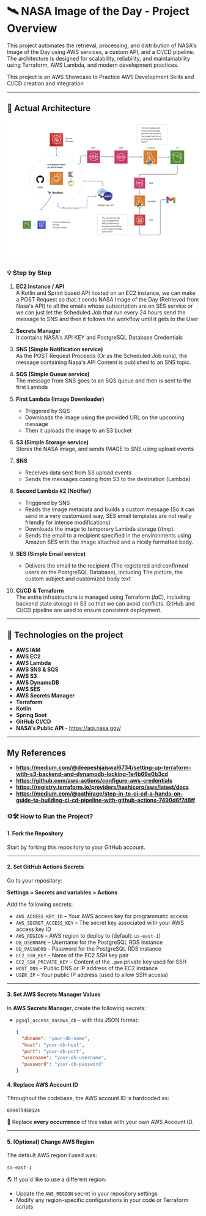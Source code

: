 # 🛰️ NASA Image of the Day - Project Overview

This project automates the retrieval, processing, and distribution of NASA's Image of the Day using AWS services, a custom API, and a CI/CD pipeline. The architecture is designed for scalability, reliability, and maintainability using Terraform, AWS Lambda, and modern development practices.

This project is an AWS Showcase to Practice AWS Development Skills and CI/CD creation and integration

---

## 🧭 Actual Architecture

![Architecture Diagram](./nasaws-architecture.png)

### 💡 Step by Step

1. **EC2 Instance / API**  
   A Kotlin and Sprint based API hosted on an EC2 instance, we can make a POST Request so that it sends NASA Image of the Day (Retrieved from Nasa's API) to all the emails whose subscription are on SES service or we can just let the Scheduled Job that run every 24 hours send the message to SNS and then it follows the workflow until it gets to the User


2. **Secrets Manager**  
   It contains NASA's API KEY and PostgreSQL Database Credentials


3. **SNS (Simple Notification service)**  
   As the POST Request Proceeds (Or as the Scheduled Job runs), the message containing Nasa's API Content is published to an SNS topic.


4. **SQS (Simple Queue service)**  
   The message from SNS goes to an SQS queue and then is sent to the first Lambda


5. **First Lambda (Image Downloader)**
    - Triggered by SQS
    - Downloads the image using the provided URL on the upcoming message
    - Then it uploads the image to an S3 bucket


6. **S3 (Simple Storage service)**  
   Stores the NASA image, and sends IMAGE to SNS using upload events


7. **SNS**
   - Receives data sent from S3 upload events
   - Sends the messages coming from S3 to the destination (Lambda)


8. **Second Lambda #2 (Notifier)**
    - Triggered by SNS
    - Reads the image metadata and builds a custom message (So it can send in a very customized way, SES email templates are not really friendly for intense modifications)
    - Downloads the image to temporary Lambda storage (/tmp).
    - Sends the email to a recipient specified in the environments using Amazon SES with the image attached and a nicely formatted body.


9. **SES (Simple Email service)**
   - Delivers the email to the recipient (The registered and confirmed users on the PostgreSQL Database), including The picture, the custom subject and customized body text


10. **CI/CD & Terraform**  
   The entire infrastructure is managed using Terraform (*IaC*), including backend state storage in S3 so that we can avoid conflicts. GitHub and CI/CD pipeline are used to ensure consistent deployment.
---

## 🚀 Technologies on the project

- **AWS IAM**
- **AWS EC2**
- **AWS Lambda**
- **AWS SNS & SQS**
- **AWS S3**
- **AWS DynamoDB**
- **AWS SES**
- **AWS Secrets Manager**
- **Terraform**
- **Kotlin**
- **Spring Boot**
- **GitHub CI/CD**
- **NASA's Public API** - https://api.nasa.gov/ 

---

##  My References
- **https://medium.com/@deepeshjaiswal6734/setting-up-terraform-with-s3-backend-and-dynamodb-locking-1e4b69e0b3cd**
- **https://github.com/aws-actions/configure-aws-credentials**
- **https://registry.terraform.io/providers/hashicorp/aws/latest/docs**
- **https://medium.com/@pathirage/step-in-to-ci-cd-a-hands-on-guide-to-building-ci-cd-pipeline-with-github-actions-7490d6f7d8ff**

### ⚙️🛠️ How to Run the Project?

#### 1. Fork the Repository

Start by forking this repository to your GitHub account.

---

#### 2. Set GitHub Actions Secrets

Go to your repository:

**Settings > Secrets and variables > Actions**

Add the following secrets:

- `AWS_ACCESS_KEY_ID` – Your AWS access key for programmatic access
- `AWS_SECRET_ACCESS_KEY` – The secret key associated with your AWS access key ID
- `AWS_REGION` – AWS region to deploy to (default: `us-east-1`)
- `DB_USERNAME` – Username for the PostgreSQL RDS instance
- `DB_PASSWORD` – Password for the PostgreSQL RDS instance
- `EC2_SSH_KEY` – Name of the EC2 SSH key pair
- `EC2_SSH_PRIVATE_KEY` – Content of the `.pem` private key used for SSH
- `HOST_DNS` – Public DNS or IP address of the EC2 instance
- `USER_IP` – Your public IP address (used to allow SSH access)

---

#### 3. Set AWS Secrets Manager Values

In **AWS Secrets Manager**, create the following secrets:

- `pgsql_access_nasaws_db` – with this JSON format:

  ```json
  {
    "dbname": "your-db-name",
    "host": "your-db-host",
    "port": "your-db-port",
    "username": "your-db-username",
    "password": "your-db-password"
  }

#### 4. Replace AWS Account ID

Throughout the codebase, the AWS account ID is hardcoded as:

`699475950124`

🔁 Replace **every occurrence** of this value with your own AWS Account ID.

---

#### 5. (Optional) Change AWS Region

The default AWS region I used was:

`sa-east-1`

🌎 If you'd like to use a different region:

- Update the `AWS_REGION` secret in your repository settings
- Modify any region-specific configurations in your code or Terraform scripts
